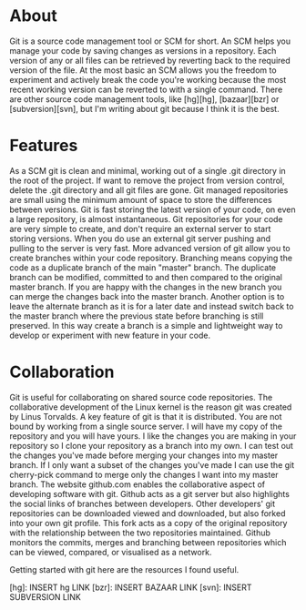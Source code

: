 # About

Git is a source code management tool or SCM for short. An SCM helps you manage your code by saving changes as versions in a repository. Each version of any or all files can be retrieved by reverting back to the required version of the file. At the most basic an SCM allows you the freedom to experiment and actively break the code you're working because the most recent working version can be reverted to with a single command. There are other source code management tools, like [hg][hg], [bazaar][bzr] or [subversion][svn], but I'm writing about git because I think it is the best.

# Features

As a SCM git is clean and minimal, working out of a single .git directory in the root of the project. If want to remove the project from version control, delete the .git directory and all git files are gone. Git managed repositories are small using the minimum amount of space to store the differences between versions. Git is fast storing the latest version of your code, on even a large repository, is almost instantaneous. Git repositories for your code are very simple to create, and don't require an external server to start storing versions. When you do use an external git server pushing and pulling to the server is very fast. More advanced version of git allow you to create branches within your code repository. Branching means copying the code as a duplicate branch of the main "master" branch. The duplicate branch can be modified, committed to and then compared to the original master branch. If you are happy with the changes in the new branch you can merge the changes back into the master branch. Another option is to leave the alternate branch as it is for a later date and instead switch back to the master branch where the previous state before branching is still preserved. In this way create a branch is a simple and lightweight way to develop or experiment with new feature in your code.

# Collaboration

Git is useful for collaborating on shared source code repositories. The collaborative development of the Linux kernel is the reason git was created by Linus Torvalds. A key feature of git is that it is distributed. You are not bound by working from a single source server. I will have my copy of the repository and you will have yours. I like the changes you are making in your repository so I clone your repository as a branch into my own. I can test out the changes you've made before merging your changes into my master branch. If I only want a subset of the changes you've made I can use the git cherry-pick command to merge only the changes I want into my master branch. The website github.com enables the collaborative aspect of developing software with git. Github acts as a git server but also highlights the social links of branches between developers. Other developers' git repositories can be downloaded viewed and downloaded, but also forked into your own git profile. This fork acts as a copy of the original repository with the relationship between the two repositories maintained. Github monitors the commits, merges and branching between repositories which can be viewed, compared, or visualised as a network.

Getting started with git here are the resources I found useful.

[hg]: INSERT hg LINK
[bzr]: INSERT BAZAAR LINK
[svn]: INSERT SUBVERSION LINK
